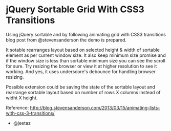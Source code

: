 jQuery Sortable Grid With CSS3 Transitions
=========

Using jQuery sortable and by following animating grid with CSS3 transitions blog post from @stevensanderson the demo is prepared.

It sotable rearranges layout based on selected height & width of sortable element as per current window size. It also keep minimum size promise and if the window size is less than sortable minimum size you can see the scroll for sure. Try resizing the browser or view it at higher resolution to see it working. And yes, it uses underscore's debounce for handling browser resizing.

Possible extension could be saving the state of the sortable layout and rearrange sortable layout based on number of rows X columns instead of widht X height.

Reference: http://blog.stevensanderson.com/2013/03/15/animating-lists-with-css-3-transitions/

- @jeetaz

